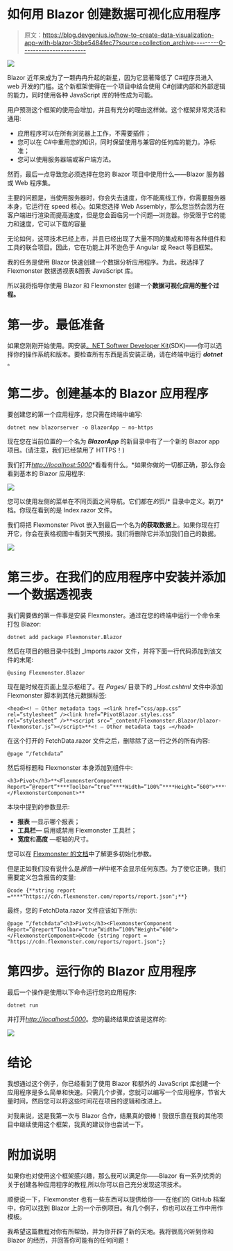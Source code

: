 # 如何用 Blazor 创建数据可视化应用程序

> 原文：<https://blog.devgenius.io/how-to-create-data-visualization-app-with-blazor-3bbe5484fec7?source=collection_archive---------0----------------------->

![](img/c551bbdb9c0eaea420d848fa709b1e7f.png)

Blazor 近年来成为了一颗冉冉升起的新星，因为它显著降低了 C#程序员进入 web 开发的门槛。这个新框架使得在一个项目中结合使用 C#创建内部和外部逻辑的能力，同时使用各种 JavaScript 库的特性成为可能。

用户预测这个框架的使用会增加，并且有充分的理由这样做。这个框架非常灵活和通用:

*   应用程序可以在所有浏览器上工作，不需要插件；
*   您可以在 C#中重用您的知识，同时保留使用与兼容的任何库的能力。净标准；
*   您可以使用服务器端或客户端方法。

然而，最后一点导致您必须选择在您的 Blazor 项目中使用什么——Blazor 服务器或 Web 程序集。

主要的问题是，当使用服务器时，你会失去速度，你不能离线工作，你需要服务器本身，它运行在 speed 核心。如果您选择 Web Assembly，那么您当然会因为在客户端进行渲染而提高速度，但是您会面临另一个问题—浏览器。你受限于它的能力和速度，它可以下载的容量

无论如何，这项技术已经上市，并且已经出现了大量不同的集成和带有各种组件和工具的联合项目。因此，它在功能上并不逊色于 Angular 或 React 等旧框架。

我的任务是使用 Blazor 快速创建一个数据分析应用程序。为此，我选择了 Flexmonster 数据透视表&图表 JavaScript 库。

所以我将指导你使用 Blazor 和 Flexmonster 创建一个**数据可视化应用的整个过程。**

# 第一步。最低准备

如果您刚刚开始使用。网安装[。NET Softwer Developer Kit](https://dotnet.microsoft.com/download)(SDK)——你可以选择你的操作系统和版本。要检查所有东西是否安装正确，请在终端中运行 ***dotnet*** 。

# 第二步。创建基本的 Blazor 应用程序

要创建您的第一个应用程序，您只需在终端中编写:

```
dotnet new blazorserver -o BlazorApp — no-https
```

现在您在当前位置的一个名为 ***BlazorApp*** 的新目录中有了一个新的 Blazor app 项目。(请注意，我们已经禁用了 HTTPS！)

我们打开[*http://localhost:5000*](http://localhost:5000/)*看看有什么。*如果你做的一切都正确，那么你会看到基本的 Blazor 应用程序:

![](img/72394d273e9d40e8ed1b567769ab0495.png)

您可以使用左侧的菜单在不同页面之间导航。它们都在*的*页/* 目录中定义。剃刀*档。你现在看到的是 Index.razor 文件。

我们将把 Flexmonster Pivot 嵌入到最后一个名为**的获取数据**上。如果你现在打开它，你会在表格视图中看到天气预报。我们将删除它并添加我们自己的数据。

![](img/9598144bc73b0e0230aea8385a269531.png)

# 第三步。在我们的应用程序中安装并添加一个数据透视表

我们需要做的第一件事是安装 Flexmonster。通过在您的终端中运行一个命令来打包 Blazor:

```
dotnet add package Flexmonster.Blazor
```

然后在项目的根目录中找到 _Imports.razor 文件，并将下面一行代码添加到该文件的末尾:

```
@using Flexmonster.Blazor
```

现在是时候在页面上显示枢纽了。在 *Pages/* 目录下的 *_Host.cshtml* 文件中添加 Flexmonster 脚本到其他元数据标签:

```
<head><! — Other metadata tags →<link href=”css/app.css” rel=”stylesheet” /><link href=”PivotBlazor.styles.css” rel=”stylesheet” />**<script src=”_content/Flexmonster.Blazor/blazor-flexmonster.js”></script>**<! — Other metadata tags →</head>
```

在这个打开的 FetchData.razor 文件之后，删除除了这一行之外的所有内容:

```
@page “/fetchdata”
```

然后将标题和 Flexmonster 本身添加到组件中:

```
<h3>Pivot</h3>**<FlexmonsterComponent Report=”@report”****Toolbar=”true”****Width=”100%”****Height=”600">****</FlexmonsterComponent>**
```

本块中提到的参数显示:

*   **报表** —显示哪个报表；
*   **工具栏—** 启用或禁用 Flexmonster 工具栏；
*   **宽度**和**高度** —枢轴的尺寸。

您可以在 [Flexmonster 的文档](https://www.flexmonster.com/api/new-flexmonster/?r=dg)中了解更多初始化参数。

但是正如我们没有说什么是*报告一样*中枢不会显示任何东西。为了使它正确，我们需要定义包含报告的变量:

```
@code {**string report =****“https://cdn.flexmonster.com/reports/report.json";**}
```

最终，您的 FetchData.razor 文件应该如下所示:

```
@page “/fetchdata”<h3>Pivot</h3><FlexmonsterComponent Report=”@report”Toolbar=”true”Width=”100%”Height=”600"></FlexmonsterComponent>@code {string report = “https://cdn.flexmonster.com/reports/report.json";}
```

# 第四步。运行你的 Blazor 应用程序

最后一个操作是使用以下命令运行您的应用程序:

```
dotnet run
```

并打开[*http://localhost:5000*](http://localhost:5000/)。您的最终结果应该是这样的:

![](img/d7b999c2134cfdac989845d7221bd7ac.png)

# 结论

我想通过这个例子，你已经看到了使用 Blazor 和额外的 JavaScript 库创建一个应用程序是多么简单和快速。只需几个步骤，您就可以编写一个应用程序，节省大量时间，然后您可以将这些时间花在项目的逻辑和改进上。

对我来说，这是我第一次与 Blazor 合作，结果真的很棒！我很乐意在我的其他项目中继续使用这个框架，我真的建议你也尝试一下。

# 附加说明

如果你也对使用这个框架感兴趣，那么我可以满足你——Blazor 有一系列优秀的关于创建各种应用程序的教程,所以你可以自己充分发现这项技术。

顺便说一下，Flexmonster 也有一些东西可以提供给你——在他们的 GitHub 档案中，你可以找到 Blazor 上的一个示例项目。有几个例子，你也可以在工作中用作模板。

我希望这篇教程对你有所帮助，并为你开辟了新的天地。我将很高兴听到你和 Blazor 的经历，并回答你可能有的任何问题！